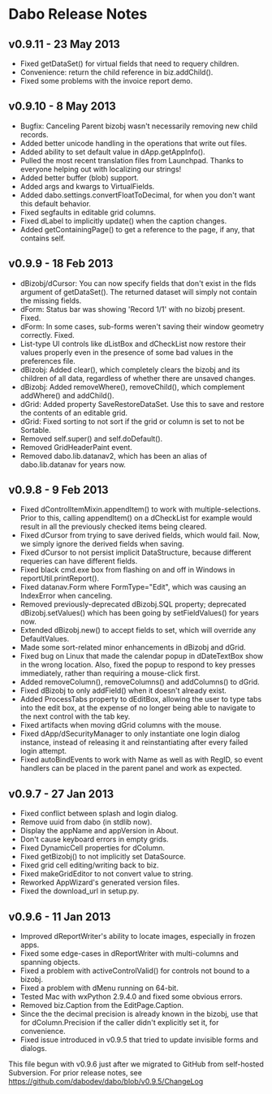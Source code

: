 Dabo Release Notes
==================

v0.9.11 - 23 May 2013
---------------------
 * Fixed getDataSet() for virtual fields that need to requery children.
 * Convenience: return the child reference in biz.addChild().
 * Fixed some problems with the invoice report demo.


v0.9.10 - 8 May 2013
--------------------
 * Bugfix: Canceling Parent bizobj wasn't necessarily removing new child records.
 * Added better unicode handling in the operations that write out files.
 * Added ability to set default value in dApp.getAppInfo().
 * Pulled the most recent translation files from Launchpad. Thanks to everyone helping out with localizing our strings!
 * Added better buffer (blob) support.
 * Added args and kwargs to VirtualFields.
 * Added dabo.settings.convertFloatToDecimal, for when you don't want this default behavior.
 * Fixed segfaults in editable grid columns.
 * Fixed dLabel to implicitly update() when the caption changes.
 * Added getContainingPage() to get a reference to the page, if any, that contains self.


v0.9.9 - 18 Feb 2013
--------------------
 * dBizobj/dCursor: You can now specify fields that don't exist in the flds argument of getDataSet(). The returned dataset will simply not contain the missing fields.
 * dForm: Status bar was showing 'Record 1/1' with no bizobj present. Fixed.
 * dForm: In some cases, sub-forms weren't saving their window geometry correctly. Fixed.
 * List-type UI controls like dListBox and dCheckList now restore their values properly even in the presence of some bad values in the preferences file.
 * dBizobj: Added clear(), which completely clears the bizobj and its children of all data, regardless of whether there are unsaved changes.
 * dBizobj: Added removeWhere(), removeChild(), which complement addWhere() and addChild().
 * dGrid: Added property SaveRestoreDataSet. Use this to save and restore the contents of an editable grid.
 * dGrid: Fixed sorting to not sort if the grid or column is set to not be Sortable.
 * Removed self.super() and self.doDefault().
 * Removed GridHeaderPaint event.
 * Removed dabo.lib.datanav2, which has been an alias of dabo.lib.datanav for years now.


v0.9.8 - 9 Feb 2013
-------------------
 * Fixed dControlItemMixin.appendItem() to work with multiple-selections. Prior to this, calling appendItem() on a dCheckList for example would result in all the previously checked items being cleared.
 * Fixed dCursor from trying to save derived fields, which would fail. Now, we simply ignore the derived fields when saving.
 * Fixed dCursor to not persist implicit DataStructure, because different requeries can have different fields.
 * Fixed black cmd.exe box from flashing on and off in Windows in reportUtil.printReport().
 * Fixed datanav.Form where FormType="Edit", which was causing an IndexError when canceling.
 * Removed previously-deprecated dBizobj.SQL property; deprecated dBizobj.setValues() which has been going by setFieldValues() for years now.
 * Extended dBizobj.new() to accept fields to set, which will override any DefaultValues.
 * Made some sort-related minor enhancements in dBizobj and dGrid.
 * Fixed bug on Linux that made the calendar popup in dDateTextBox show in the wrong location. Also, fixed the popup to respond to key presses immediately, rather than requiring a mouse-click first.
 * Added removeColumn(), removeColumns() and addColumns() to dGrid.
 * Fixed dBizobj to only addField() when it doesn't already exist.
 * Added ProcessTabs property to dEditBox, allowing the user to type tabs into the edit box, at the expense of no longer being able to navigate to the next control with the tab key.
 * Fixed artifacts when moving dGrid columns with the mouse.
 * Fixed dApp/dSecurityManager to only instantiate one login dialog instance, instead of releasing it and reinstantiating after every failed login attempt.
 * Fixed autoBindEvents to work with Name as well as with RegID, so event handlers can be placed in the parent panel and work as expected.


v0.9.7 - 27 Jan 2013
--------------------
 * Fixed conflict between splash and login dialog.
 * Remove uuid from dabo (in stdlib now).
 * Display the appName and appVersion in About.
 * Don't cause keyboard errors in empty grids.
 * Fixed DynamicCell properties for dColumn.
 * Fixed getBizobj() to not implicitly set DataSource.
 * Fixed grid cell editing/writing back to biz.
 * Fixed makeGridEditor to not convert value to string.
 * Reworked AppWizard's generated version files.
 * Fixed the download_url in setup.py.


v0.9.6 - 11 Jan 2013
--------------------
 * Improved dReportWriter's ability to locate images, especially in frozen apps.
 * Fixed some edge-cases in dReportWriter with multi-columns and spanning objects.
 * Fixed a problem with activeControlValid() for controls not bound to a bizobj.
 * Fixed a problem with dMenu running on 64-bit.
 * Tested Mac with wxPython 2.9.4.0 and fixed some obvious errors.
 * Removed biz.Caption from the EditPage.Caption.
 * Since the the decimal precision is already known in the bizobj, use that for dColumn.Precision if the caller didn't explicitly set it, for convenience.
 * Fixed issue introduced in v0.9.5 that tried to update invisible forms and dialogs.


This file begun with v0.9.6 just after we migrated to GitHub from self-hosted Subversion. For prior release notes, see https://github.com/dabodev/dabo/blob/v0.9.5/ChangeLog
